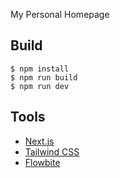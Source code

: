 My Personal Homepage

## Build

    $ npm install
    $ npm run build
    $ npm run dev


## Tools
- [Next.js](https://nextjs.org/)
- [Tailwind CSS](https://tailwindcss.com/)
- [Flowbite](https://flowbite.com/)
